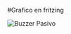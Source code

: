 #Grafico en fritzing

![Buzzer Pasivo](https://user-images.githubusercontent.com/108047890/224440251-b578ea13-2307-45d8-935c-345667933e1a.png)
